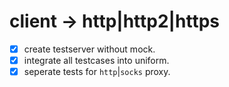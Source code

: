 
# client -> http|http2|https
    
- [x] create testserver without mock.
- [x] integrate all testcases into uniform.
- [x] seperate tests for `http`|`socks` proxy.
